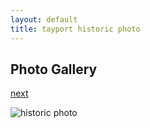 ```yaml
---
layout: default
title: tayport historic photo
---
```

## Photo Gallery

[next](http://tayport.org.uk/photo/2)

![historic photo](http://tayport.org.uk/media/001.jpg "historic photo")

